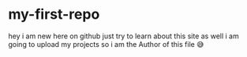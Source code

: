 # my-first-repo
hey i am new here on github just try to learn about this site as well i am going to upload my projects
so i am the Author of this file 😅 
